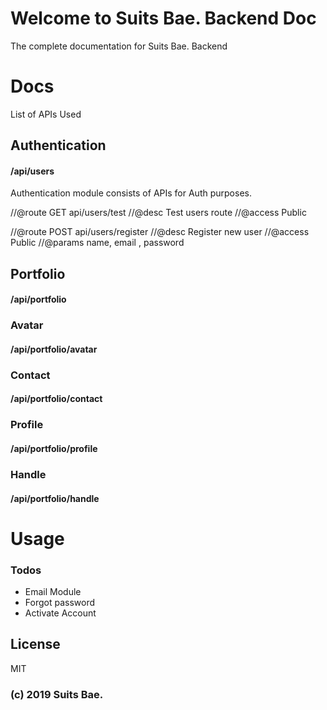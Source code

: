 # Welcome to Suits Bae. Backend Doc

The complete documentation for Suits Bae. Backend

# Docs

List of APIs Used

## Authentication

#### /api/users

Authentication module consists of APIs for Auth purposes.

//@route GET api/users/test
//@desc Test users route
//@access Public

//@route POST api/users/register
//@desc Register new user
//@access Public
//@params name, email , password

## Portfolio

#### /api/portfolio

### Avatar

#### /api/portfolio/avatar

### Contact

#### /api/portfolio/contact

### Profile

#### /api/portfolio/profile

### Handle

#### /api/portfolio/handle

# Usage

### Todos

- Email Module
- Forgot password
- Activate Account

## License

MIT

### (c) 2019 Suits Bae.
